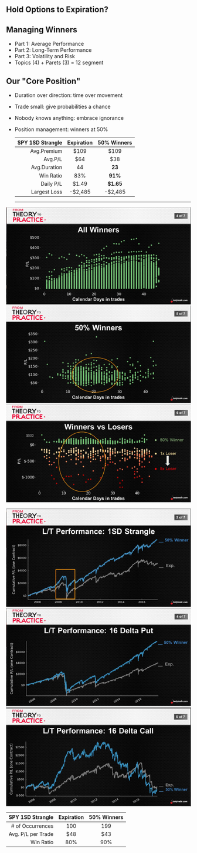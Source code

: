 ## Hold Options to Expiration?
## Managing Winners
  * Part 1: Average Performance
  * Part 2: Long-Term Performance
  * Part 3: Volatility and Risk
  * Topics (4) + Parets (3) = 12 segment

  ## Our "Core Position"
   * Duration over direction: time over movement
   * Trade small: give probabilities a chance
   * Nobody knows anything: embrace ignorance
   * Position management: winners at 50%

        |SPY 1SD Strangle|Expiration|50% Winners|
        ---:|:---:|:---:
        Avg.Premium|$109|$109
        Avg.P/L|$64|$38
        Avg.Duration|44|**23**
        Win Ratio|83%|**91%**
        Daily P/L|$1.49|**$1.65**
        Largest Loss|-$2,485|-$2,485
        ---
  ![alt text](./img/m.01.png "spy")
  ![alt text](./img/m.02.png "spy")
  ![alt text](./img/m.03.png "spy")

  ![alt text](./img/m.04.png "spy")
  ![alt text](./img/m.05.png "spy")
  ![alt text](./img/m.06.png "spy")

  
|SPY 1SD Strangle|Expiration|50% Winners|
---:|:---:|:---:
\# of Occurrences|100|199
Avg. P/L per Trade|$48|$43
Win Ratio|80%|90%

